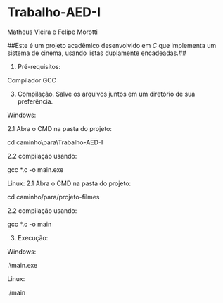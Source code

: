 # Trabalho-AED-I
Matheus Vieira e Felipe Morotti


##Este é um projeto acadêmico desenvolvido em *C* que implementa um sistema de cinema, usando listas duplamente encadeadas.##



1. Pré-requisitos:

Compilador GCC

3. Compilação. Salve os arquivos juntos em um diretório de sua preferência.
   
Windows:

2.1 Abra o CMD na pasta do projeto:
   
cd caminho\para\Trabalho-AED-I

2.2 compilação usando:

gcc *.c -o main.exe

Linux:
2.1 Abra o CMD na pasta do projeto:

cd caminho/para/projeto-filmes

2.2 compilação usando:

gcc *.c -o main

3. Execução:

Windows:

.\main.exe

Linux:

./main
